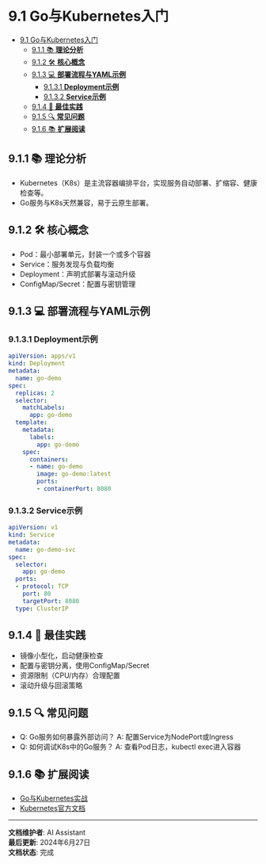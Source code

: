 # 9.1 Go与Kubernetes入门

<!-- TOC START -->
- [9.1 Go与Kubernetes入门](#go与kubernetes入门)
  - [9.1.1 📚 **理论分析**](#📚-**理论分析**)
  - [9.1.2 🛠️ **核心概念**](#🛠️-**核心概念**)
  - [9.1.3 💻 **部署流程与YAML示例**](#💻-**部署流程与yaml示例**)
    - [9.1.3.1 **Deployment示例**](#**deployment示例**)
    - [9.1.3.2 **Service示例**](#**service示例**)
  - [9.1.4 🎯 **最佳实践**](#🎯-**最佳实践**)
  - [9.1.5 🔍 **常见问题**](#🔍-**常见问题**)
  - [9.1.6 📚 **扩展阅读**](#📚-**扩展阅读**)
<!-- TOC END -->














## 9.1.1 📚 **理论分析**

- Kubernetes（K8s）是主流容器编排平台，实现服务自动部署、扩缩容、健康检查等。
- Go服务与K8s天然兼容，易于云原生部署。

## 9.1.2 🛠️ **核心概念**

- Pod：最小部署单元，封装一个或多个容器
- Service：服务发现与负载均衡
- Deployment：声明式部署与滚动升级
- ConfigMap/Secret：配置与密钥管理

## 9.1.3 💻 **部署流程与YAML示例**

### 9.1.3.1 **Deployment示例**

```yaml
apiVersion: apps/v1
kind: Deployment
metadata:
  name: go-demo
spec:
  replicas: 2
  selector:
    matchLabels:
      app: go-demo
  template:
    metadata:
      labels:
        app: go-demo
    spec:
      containers:
      - name: go-demo
        image: go-demo:latest
        ports:
        - containerPort: 8080
```

### 9.1.3.2 **Service示例**

```yaml
apiVersion: v1
kind: Service
metadata:
  name: go-demo-svc
spec:
  selector:
    app: go-demo
  ports:
  - protocol: TCP
    port: 80
    targetPort: 8080
  type: ClusterIP
```

## 9.1.4 🎯 **最佳实践**

- 镜像小型化，启动健康检查
- 配置与密钥分离，使用ConfigMap/Secret
- 资源限制（CPU/内存）合理配置
- 滚动升级与回滚策略

## 9.1.5 🔍 **常见问题**

- Q: Go服务如何暴露外部访问？
  A: 配置Service为NodePort或Ingress
- Q: 如何调试K8s中的Go服务？
  A: 查看Pod日志，kubectl exec进入容器

## 9.1.6 📚 **扩展阅读**

- [Go与Kubernetes实战](https://geektutu.com/post/hpg-golang-k8s.html)
- [Kubernetes官方文档](https://kubernetes.io/zh/docs/)

---

**文档维护者**: AI Assistant  
**最后更新**: 2024年6月27日  
**文档状态**: 完成
